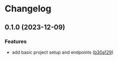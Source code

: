 # Changelog

## 0.1.0 (2023-12-09)


### Features

* add basic project setup and endpoints ([b30a129](https://github.com/ockr-io/ockr-ocr-container/commit/b30a12907b331f8365b12816b5360e6f21fd41d7))
